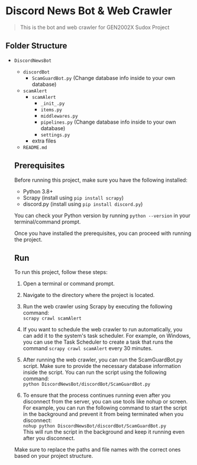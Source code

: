 # Discord News Bot & Web Crawler
> This is the bot and web crawler for GEN2002X Sudox Project

## Folder Structure

- `DiscordNewsBot`
    - `discordBot`
        - `ScamGuardBot.py` (Change database info inside to your own database)
    - `scamAlert`
        - `scamAlert`
            - `_init_.py`
            - `items.py`
            - `middlewares.py`
            - `pipelines.py` (Change database info inside to your own database)
            - `settings.py`
        - extra files
    - `README.md`

    ## Prerequisites

    Before running this project, make sure you have the following installed:

    - Python 3.8+
    - Scrapy (install using `pip install scrapy`)
    - discord.py (install using `pip install discord.py`)

    You can check your Python version by running `python --version` in your terminal/command prompt.

    Once you have installed the prerequisites, you can proceed with running the project.

    ## Run
    To run this project, follow these steps:

    1. Open a terminal or command prompt.

    2. Navigate to the directory where the project is located. 

    3. Run the web crawler using Scrapy by executing the following command:  
    `scrapy crawl scamAlert`

    4. If you want to schedule the web crawler to run automatically, you can add it to the system's task scheduler. For example, on Windows, you can use the Task Scheduler to create a task that runs the command `scrapy crawl scamAlert` every 30 minutes.

    5. After running the web crawler, you can run the ScamGuardBot.py script. Make sure to provide the necessary database information inside the script. You can run the script using the following command:  
    `python DiscordNewsBot/discordBot/ScamGuardBot.py`

    6. To ensure that the process continues running even after you disconnect from the server, you can use tools like nohup or screen. For example, you can run the following command to start the script in the background and prevent it from being terminated when you disconnect:  
    `nohup python DiscordNewsBot/discordBot/ScamGuardBot.py`  
    This will run the script in the background and keep it running even after you disconnect.

    Make sure to replace the paths and file names with the correct ones based on your project structure.




